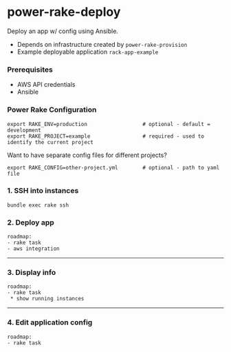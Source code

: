 # power-rake-deploy
Deploy an app w/ config using Ansible.

- Depends on infrastructure created by `power-rake-provision`
- Example deployable application `rack-app-example`


### Prerequisites 
- AWS API credentials
- Ansible


### Power Rake Configuration

```
export RAKE_ENV=production                  # optional - default = development
export RAKE_PROJECT=example                 # required - used to identify the current project
```

Want to have separate config files for different projects?

```
export RAKE_CONFIG=other-project.yml        # optional - path to yaml file
```

### 1. SSH into instances

```
bundle exec rake ssh
```


### 2. Deploy app

```
roadmap:
- rake task
- aws integration
```

---

### 3. Display info

```
roadmap:
- rake task
 * show running instances
```

---

### 4. Edit application config

```
roadmap:
- rake task
```
